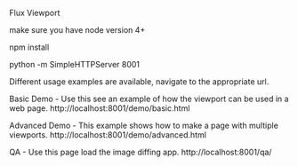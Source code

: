 Flux Viewport

make sure you have node version 4+

npm install

python -m SimpleHTTPServer 8001

Different usage examples are available, navigate to the appropriate url.

Basic Demo - Use this see an example of how the viewport can be used in a web page.
http://localhost:8001/demo/basic.html

Advanced Demo - This example shows how to make a page with multiple viewports.
http://localhost:8001/demo/advanced.html

QA - Use this page load the image diffing app.
http://localhost:8001/qa/
